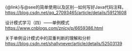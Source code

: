 
{@link}与@see的简单使用以及区别--如何写好Java代码注释。
https://blog.csdn.net/qq_27093465/article/details/59121608

设计模式学习（四）——单例模式
https://www.cnblogs.com/znicy/p/6659386.html

关于单例设计模式中的双重判断的理解和分析
https://blog.csdn.net/shallynever/article/details/52503139
